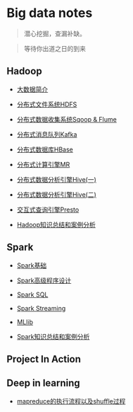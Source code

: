 # Big data notes

> 潜心挖掘，查漏补缺。

> 等待你出道之日的到来

## Hadoop

- [大数据简介](https://github.com/Zychaowill/ImgStore/blob/master/Big%20Data/learning%20notes/bigdata_learning_01_what_is_the_bigdata.md)

- [分布式文件系统HDFS](https://github.com/Zychaowill/ImgStore/blob/master/Big%20Data/learning%20notes/bigdata_learning_02_HDFS.md)

- [分布式数据收集系统Sqoop & Flume](https://github.com/Zychaowill/ImgStore/blob/master/Big%20Data/learning%20notes/bigdata_learning_03_Sqoop_and_Flume.md)

- [分布式消息队列Kafka](https://github.com/Zychaowill/ImgStore/blob/master/Big%20Data/learning%20notes/bigdata_learning_04_Kafka.md)

- [分布式数据库HBase](https://github.com/Zychaowill/ImgStore/blob/master/Big%20Data/learning%20notes/bigdata_learning_05_HBase.md)

- [分布式计算引擎MR](https://github.com/Zychaowill/ImgStore/blob/master/Big%20Data/learning%20notes/bigdata_learning_06_MR.md)

- [分布式数据分析引擎Hive(一)](https://github.com/Zychaowill/ImgStore/blob/master/Big%20Data/learning%20notes/bigdata_learning_07_Hive_part_1.md)

- [分布式数据分析引擎Hive(二)](https://github.com/Zychaowill/ImgStore/blob/master/Big%20Data/learning%20notes/bigdata_learning_07_Hive_part_2.md)

- [交互式查询引擎Presto](https://github.com/Zychaowill/ImgStore/blob/master/Big%20Data/learning%20notes/bigdata_learning_08_Presto.md)

- [Hadoop知识总结和案例分析](https://github.com/Zychaowill/ImgStore/blob/master/Big%20Data/learning%20notes/bigdata_learning_09_Hadoop_summary.md)

## Spark

- [Spark基础](https://github.com/Zychaowill/ImgStore/blob/master/Big%20Data/learning%20notes/bigdata_learning_10_Spark_core.md)

- [Spark高级程序设计](https://github.com/Zychaowill/ImgStore/blob/master/Big%20Data/learning%20notes/bigdata_learning_11_Spark_advanced_programming.md)

- [Spark SQL](https://github.com/Zychaowill/ImgStore/blob/master/Big%20Data/learning%20notes/bigdata_learning_12_Spark_SQL.md)

- [Spark Streaming](https://github.com/Zychaowill/ImgStore/blob/master/Big%20Data/learning%20notes/bigdata_learning_13_Spark_Streaming.md)

- [MLlib](https://github.com/Zychaowill/ImgStore/blob/master/Big%20Data/learning%20notes/bigdata_learning_14_MLlib.md)

- [Spark知识总结和案例分析](https://github.com/Zychaowill/ImgStore/blob/master/Big%20Data/learning%20notes/bigdata_learning_15_Spark_summary.md)

## Project In Action

## Deep in learning

- [mapreduce的执行流程以及shuffle过程](http://m.blog.csdn.net/u013234372/article/details/39779711)
